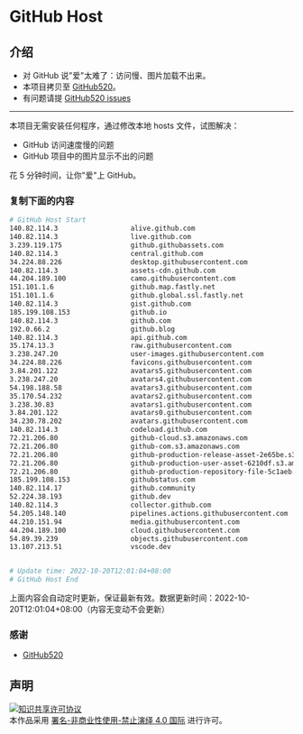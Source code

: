 # GitHub Host
## 介绍
- 对 GitHub 说"爱"太难了：访问慢、图片加载不出来。
- 本项目拷贝至 [GitHub520](https://github.com/521xueweihan/GitHub520)。
- 有问题请提 [GitHub520 issues](https://github.com/521xueweihan/GitHub520/issues/new)

---

本项目无需安装任何程序，通过修改本地 hosts 文件，试图解决：
- GitHub 访问速度慢的问题
- GitHub 项目中的图片显示不出的问题

花 5 分钟时间，让你"爱"上 GitHub。

### 复制下面的内容
```bash
# GitHub Host Start
140.82.114.3                  alive.github.com
140.82.114.3                  live.github.com
3.239.119.175                 github.githubassets.com
140.82.114.3                  central.github.com
34.224.88.226                 desktop.githubusercontent.com
140.82.114.3                  assets-cdn.github.com
44.204.189.100                camo.githubusercontent.com
151.101.1.6                   github.map.fastly.net
151.101.1.6                   github.global.ssl.fastly.net
140.82.114.3                  gist.github.com
185.199.108.153               github.io
140.82.114.3                  github.com
192.0.66.2                    github.blog
140.82.114.3                  api.github.com
35.174.13.3                   raw.githubusercontent.com
3.238.247.20                  user-images.githubusercontent.com
34.224.88.226                 favicons.githubusercontent.com
3.84.201.122                  avatars5.githubusercontent.com
3.238.247.20                  avatars4.githubusercontent.com
54.198.188.58                 avatars3.githubusercontent.com
35.170.54.232                 avatars2.githubusercontent.com
3.238.30.83                   avatars1.githubusercontent.com
3.84.201.122                  avatars0.githubusercontent.com
34.230.78.202                 avatars.githubusercontent.com
140.82.114.3                  codeload.github.com
72.21.206.80                  github-cloud.s3.amazonaws.com
72.21.206.80                  github-com.s3.amazonaws.com
72.21.206.80                  github-production-release-asset-2e65be.s3.amazonaws.com
72.21.206.80                  github-production-user-asset-6210df.s3.amazonaws.com
72.21.206.80                  github-production-repository-file-5c1aeb.s3.amazonaws.com
185.199.108.153               githubstatus.com
140.82.114.17                 github.community
52.224.38.193                 github.dev
140.82.114.3                  collector.github.com
54.205.148.140                pipelines.actions.githubusercontent.com
44.210.151.94                 media.githubusercontent.com
44.204.189.100                cloud.githubusercontent.com
54.89.39.239                  objects.githubusercontent.com
13.107.213.51                 vscode.dev


# Update time: 2022-10-20T12:01:04+08:00
# GitHub Host End

```
上面内容会自动定时更新，保证最新有效。数据更新时间：2022-10-20T12:01:04+08:00（内容无变动不会更新）

### 感谢

- [GitHub520](https://github.com/521xueweihan/GitHub520)

## 声明
<a rel="license" href="https://creativecommons.org/licenses/by-nc-nd/4.0/deed.zh"><img alt="知识共享许可协议" style="border-width: 0" src="https://licensebuttons.net/l/by-nc-nd/4.0/88x31.png"></a><br>本作品采用 <a rel="license" href="https://creativecommons.org/licenses/by-nc-nd/4.0/deed.zh">署名-非商业性使用-禁止演绎 4.0 国际</a> 进行许可。